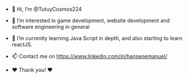 - 👋 Hi, I’m @TutuyCosmos224
- 👀 I’m interested in game development, website development and software engineering in general
- 🌱 I’m currently learning Java Script in depth, and also starting to learn reactJS.

- 📫 Contact me on https://www.linkedin.com/in/hansenemanuel/
- ❤ Thank you! ❤

<!---
TutuyCosmos224/TutuyCosmos224 is a ✨ special ✨ repository because its `README.md` (this file) appears on your GitHub profile.
You can click the Preview link to take a look at your changes.
--->
